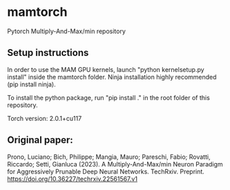 # mamtorch
Pytorch Multiply-And-Max/min repository

## Setup instructions

In order to use the MAM GPU kernels, launch "python kernelsetup.py install" inside the mamtorch folder. Ninja installation highly recommended (pip install ninja).

To install the python package, run "pip install ." in the root folder of this repository.

Torch version: 2.0.1+cu117

## Original paper:
Prono, Luciano; Bich, Philippe; Mangia, Mauro; Pareschi, Fabio; Rovatti, Riccardo; Setti, Gianluca (2023). A Multiply-And-Max/min Neuron Paradigm for Aggressively Prunable Deep Neural Networks. TechRxiv. Preprint. https://doi.org/10.36227/techrxiv.22561567.v1